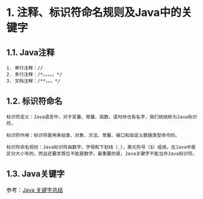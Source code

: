 # 1. 注释、标识符命名规则及Java中的关键字
## 1.1. Java注释
```
1. 单行注释：//
2. 多行注释：/*。。。。。*/
3. 文档注释：/**。。。*/
```
    
## 1.2. 标识符命名
```
标识符定义：Java语言中，对于变量、常量、函数、语句块也有名字，我们统统称为Java标识符。

标识符作用：标识符是用来给类、对象、方法、常量、接口和自定义数据类型命令的。
     
标识符命名规则：Java标识符由数字、字母和下划线（_），美元符号（$）组成。在Java中是区分大小写的，而且还要求首位不能是数字。最重要的是，Java关键字不能当作Java标识符。
```
     
## 1.3. Java关键字
参考：[Java 关键字总结](http://cyw3.github.io/YalesonChan/2016/Java-key.html)	 	 	 	 
       